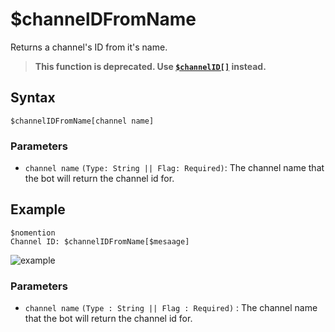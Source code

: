 # $channelDFromName
Returns a channel's ID from it's name.
> **This function is deprecated. Use [`$channelID[]`](/src/bdscript/channelIDComplex.md) instead.**
## Syntax
```
$channelIDFromName[channel name]
```
### Parameters
- `channel name` `(Type: String || Flag: Required)`: The channel name that the bot will return the channel id for.

## Example
```
$nomention
Channel ID: $channelIDFromName[$mesaage]
```
![example](https://user-images.githubusercontent.com/113303649/213234524-b2a9979d-9368-42ff-a4e7-428789e6bcde.png)


### Parameters
- `channel name` `(Type : String || Flag : Required)` : The channel name that the bot will return the channel id for.


